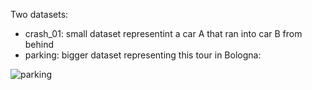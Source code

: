 Two datasets:

* crash_01:
small dataset representint a car A that ran into car B from behind
* parking:
bigger dataset representing this tour in Bologna:

![parking](https://i.imgur.com/NsSngnZ.png "Map of parking tour in Bologna")

